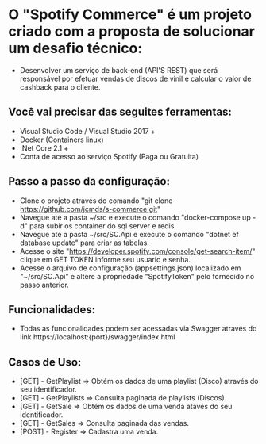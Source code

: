 # O "Spotify Commerce" é um projeto criado com a proposta de solucionar um desafio técnico:
* Desenvolver um serviço de back-end (API'S REST) que será responsável por efetuar vendas de discos de
vinil e calcular o valor de cashback para o cliente.

## Você vai precisar das seguites ferramentas:

* Visual Studio Code / Visual Studio 2017 +
* Docker (Containers linux)
* .Net Core 2.1 +
* Conta de acesso ao serviço Spotify (Paga ou Gratuita)

## Passo a passo da configuração:

* Clone o projeto através do comando "git clone https://github.com/jcmds/s-commerce.git"
* Navegue até a pasta ~/src e execute o comando "docker-compose up -d" para subir os container do sql server e redis
* Navegue até a pasta ~/src/SC.Api e execute o comando "dotnet ef database update" para criar as tabelas.
* Acesse o site "https://developer.spotify.com/console/get-search-item/" clique em GET TOKEN informe seu usuario e senha.
* Acesse o arquivo de configuração (appsettings.json) localizado em "~/src/SC.Api" e altere a propriedade "SpotifyToken" pelo fornecido no passo anterior.

## Funcionalidades:
* Todas as funcionalidades podem ser acessadas via Swagger através do link https://localhost:{port}/swagger/index.html

## Casos de Uso:

* [GET] - GetPlaylist => Obtém os dados de uma playlist (Disco) através do seu identificador.
* [GET] - GetPlaylists => Consulta paginada de playlists (Discos).
* [GET] - GetSale => Obtém os dados de uma venda atavés do seu identificador.
* [GET] - GetSales => Consulta paginada das vendas.
* [POST] - Register => Cadastra uma venda.
